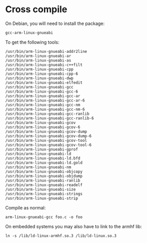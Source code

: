 # Cross compile
On Debian, you will need to install the package:

    gcc-arm-linux-gnueabi

To get the following tools:

    /usr/bin/arm-linux-gnueabi-addr2line
    /usr/bin/arm-linux-gnueabi-ar
    /usr/bin/arm-linux-gnueabi-as
    /usr/bin/arm-linux-gnueabi-c++filt
    /usr/bin/arm-linux-gnueabi-cpp
    /usr/bin/arm-linux-gnueabi-cpp-6
    /usr/bin/arm-linux-gnueabi-dwp
    /usr/bin/arm-linux-gnueabi-elfedit
    /usr/bin/arm-linux-gnueabi-gcc
    /usr/bin/arm-linux-gnueabi-gcc-6
    /usr/bin/arm-linux-gnueabi-gcc-ar
    /usr/bin/arm-linux-gnueabi-gcc-ar-6
    /usr/bin/arm-linux-gnueabi-gcc-nm
    /usr/bin/arm-linux-gnueabi-gcc-nm-6
    /usr/bin/arm-linux-gnueabi-gcc-ranlib
    /usr/bin/arm-linux-gnueabi-gcc-ranlib-6
    /usr/bin/arm-linux-gnueabi-gcov
    /usr/bin/arm-linux-gnueabi-gcov-6
    /usr/bin/arm-linux-gnueabi-gcov-dump
    /usr/bin/arm-linux-gnueabi-gcov-dump-6
    /usr/bin/arm-linux-gnueabi-gcov-tool
    /usr/bin/arm-linux-gnueabi-gcov-tool-6
    /usr/bin/arm-linux-gnueabi-gprof
    /usr/bin/arm-linux-gnueabi-ld
    /usr/bin/arm-linux-gnueabi-ld.bfd
    /usr/bin/arm-linux-gnueabi-ld.gold
    /usr/bin/arm-linux-gnueabi-nm
    /usr/bin/arm-linux-gnueabi-objcopy
    /usr/bin/arm-linux-gnueabi-objdump
    /usr/bin/arm-linux-gnueabi-ranlib
    /usr/bin/arm-linux-gnueabi-readelf
    /usr/bin/arm-linux-gnueabi-size
    /usr/bin/arm-linux-gnueabi-strings
    /usr/bin/arm-linux-gnueabi-strip

Compile as normal:

    arm-linux-gnueabi-gcc foo.c -o foo

On embedded systems you may also have to link to the armhf lib:

    ln -s /lib/ld-linux-armhf.so.3 /lib/ld-linux.so.3
